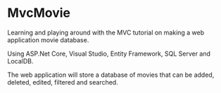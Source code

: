  # MvcMovie

Learning and playing around with the MVC tutorial on making a web application movie database. 

Using ASP.Net Core, Visual Studio, Entity Framework, SQL Server and LocalDB.

The web application will store a database of movies that can be added, deleted, edited, filtered and searched. 
